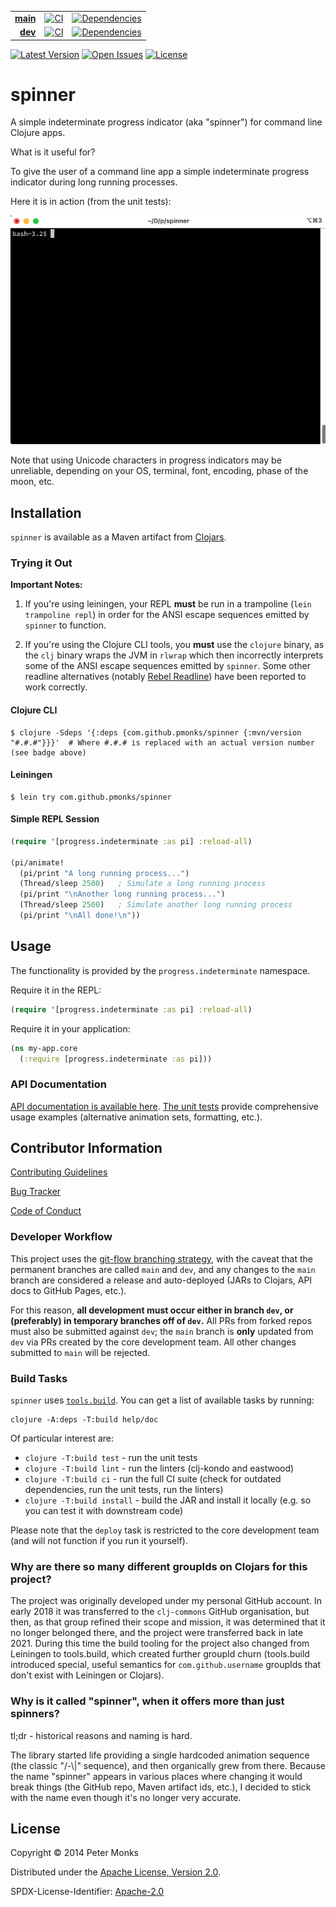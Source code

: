 | | | |
|---:|:---:|:---:|
| [**main**](https://github.com/pmonks/spinner/tree/main) | [![CI](https://github.com/pmonks/spinner/workflows/CI/badge.svg?branch=main)](https://github.com/pmonks/spinner/actions?query=workflow%3ACI+branch%3Amain) | [![Dependencies](https://github.com/pmonks/spinner/workflows/dependencies/badge.svg?branch=main)](https://github.com/pmonks/spinner/actions?query=workflow%3Adependencies+branch%3Amain) |
| [**dev**](https://github.com/pmonks/spinner/tree/dev) | [![CI](https://github.com/pmonks/spinner/workflows/CI/badge.svg?branch=dev)](https://github.com/pmonks/spinner/actions?query=workflow%3ACI+branch%3Adev) | [![Dependencies](https://github.com/pmonks/spinner/workflows/dependencies/badge.svg?branch=dev)](https://github.com/pmonks/spinner/actions?query=workflow%3Adependencies+branch%3Adev) |

[![Latest Version](https://img.shields.io/clojars/v/com.github.pmonks/spinner)](https://clojars.org/com.github.pmonks/spinner/) [![Open Issues](https://img.shields.io/github/issues/pmonks/spinner.svg)](https://github.com/pmonks/spinner/issues) [![License](https://img.shields.io/github/license/pmonks/spinner.svg)](https://github.com/pmonks/spinner/blob/main/LICENSE)

# spinner

A simple indeterminate progress indicator (aka "spinner") for command line Clojure apps.

What is it useful for?

To give the user of a command line app a simple indeterminate progress indicator during long running processes.

Here it is in action (from the unit tests):
<p align="center">
  <img alt="Spinner example screenshot" src="https://raw.githubusercontent.com/pmonks/spinner/main/spinner-demo.gif"/>
</p>

Note that using Unicode characters in progress indicators may be unreliable, depending on your OS, terminal, font, encoding, phase of the moon, etc.

## Installation

`spinner` is available as a Maven artifact from [Clojars](https://clojars.org/com.github.pmonks/spinner).

### Trying it Out

**Important Notes:**

1. If you're using leiningen, your REPL **must** be run in a trampoline (`lein trampoline repl`) in order for the ANSI escape sequences emitted by `spinner` to function.

2. If you're using the Clojure CLI tools, you **must** use the `clojure` binary, as the `clj` binary wraps the JVM in `rlwrap` which then incorrectly interprets some of the ANSI escape sequences emitted by `spinner`. Some other readline alternatives (notably [Rebel Readline](https://github.com/bhauman/rebel-readline)) have been reported to work correctly.

#### Clojure CLI

```shell
$ clojure -Sdeps '{:deps {com.github.pmonks/spinner {:mvn/version "#.#.#"}}}'  # Where #.#.# is replaced with an actual version number (see badge above)
```

#### Leiningen

```shell
$ lein try com.github.pmonks/spinner
```

#### Simple REPL Session

```clojure
(require '[progress.indeterminate :as pi] :reload-all)

(pi/animate!
  (pi/print "A long running process...")
  (Thread/sleep 2500)   ; Simulate a long running process
  (pi/print "\nAnother long running process...")
  (Thread/sleep 2500)   ; Simulate another long running process
  (pi/print "\nAll done!\n"))  
```

## Usage

The functionality is provided by the `progress.indeterminate` namespace.

Require it in the REPL:

```clojure
(require '[progress.indeterminate :as pi] :reload-all)
```

Require it in your application:

```clojure
(ns my-app.core
  (:require [progress.indeterminate :as pi]))
```

### API Documentation

[API documentation is available here](https://pmonks.github.io/spinner/).  [The unit tests](https://github.com/pmonks/spinner/blob/main/test/progress/indeterminate_test.clj) provide comprehensive usage examples (alternative animation sets, formatting, etc.).

## Contributor Information

[Contributing Guidelines](https://github.com/pmonks/spinner/blob/main/.github/CONTRIBUTING.md)

[Bug Tracker](https://github.com/pmonks/spinner/issues)

[Code of Conduct](https://github.com/pmonks/spinner/blob/main/.github/CODE_OF_CONDUCT.md)

### Developer Workflow

This project uses the [git-flow branching strategy](https://nvie.com/posts/a-successful-git-branching-model/), with the caveat that the permanent branches are called `main` and `dev`, and any changes to the `main` branch are considered a release and auto-deployed (JARs to Clojars, API docs to GitHub Pages, etc.).

For this reason, **all development must occur either in branch `dev`, or (preferably) in temporary branches off of `dev`.**  All PRs from forked repos must also be submitted against `dev`; the `main` branch is **only** updated from `dev` via PRs created by the core development team.  All other changes submitted to `main` will be rejected.

### Build Tasks

`spinner` uses [`tools.build`](https://clojure.org/guides/tools_build). You can get a list of available tasks by running:

```
clojure -A:deps -T:build help/doc
```

Of particular interest are:

* `clojure -T:build test` - run the unit tests
* `clojure -T:build lint` - run the linters (clj-kondo and eastwood)
* `clojure -T:build ci` - run the full CI suite (check for outdated dependencies, run the unit tests, run the linters)
* `clojure -T:build install` - build the JAR and install it locally (e.g. so you can test it with downstream code)

Please note that the `deploy` task is restricted to the core development team (and will not function if you run it yourself).

### Why are there so many different groupIds on Clojars for this project?

The project was originally developed under my personal GitHub account.  In early 2018 it was transferred to the `clj-commons` GitHub organisation, but then, as that group refined their scope and mission, it was determined that it no longer belonged there, and the project were transferred back in late 2021.  During this time the build tooling for the project also changed from Leiningen to tools.build, which created further groupId churn (tools.build introduced special, useful semantics for `com.github.username` groupIds that don't exist with Leiningen or Clojars).

### Why is it called "spinner", when it offers more than just spinners?

tl;dr - historical reasons and naming is hard.

The library started life providing a single hardcoded animation sequence (the classic "/-\\|" sequence), and then organically grew from there.  Because the name "spinner" appears in various places where changing it would break things (the GitHub repo, Maven artifact ids, etc.), I decided to stick with the name even though it's no longer very accurate.

## License

Copyright © 2014 Peter Monks

Distributed under the [Apache License, Version 2.0](http://www.apache.org/licenses/LICENSE-2.0).

SPDX-License-Identifier: [Apache-2.0](https://spdx.org/licenses/Apache-2.0)
